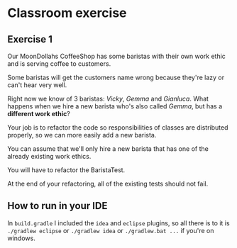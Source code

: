 # Classroom exercise

## Exercise 1
Our MoonDollahs CoffeeShop has some baristas with their own work ethic and is serving coffee to customers.

Some baristas will get the customers name wrong because they're lazy or can't hear very well.

Right now we know of 3 baristas: _Vicky_, _Gemma_ and _Gianluca_. What happens when we hire a new barista who's also called _Gemma_, but has a **different work ethic**?

Your job is to refactor the code so responsibilities of classes are distributed properly, so we can more easily add a new barista.

You can assume that we'll only hire a new barista that has one of the already existing work ethics.

You will have to refactor the BaristaTest.

At the end of your refactoring, all of the existing tests should not fail.

## How to run in your IDE
In `build.gradle` I included the `idea` and `eclipse` plugins, so all there is to it is `./gradlew eclipse` or `./gradlew idea` or `./gradlew.bat ...` if you're on windows.

